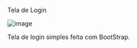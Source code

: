 Tela de Login

![image](https://github.com/FelipeBritoSP10/LoginBootstrap/assets/139879477/1208f39a-76bc-4bad-aca4-99f0afc56aeb)

Tela de login simples feita com BootStrap.

